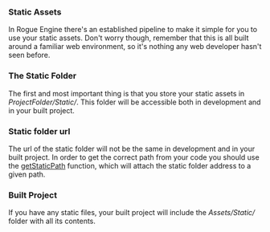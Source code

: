 ### Static Assets

In Rogue Engine there's an established pipeline to make it simple for you to use your static assets. Don't worry though, remember that this is all built around a familiar web environment, so it's nothing any web developer hasn't seen before.

### The Static Folder

The first and most important thing is that you store your static assets in *ProjectFolder/Static/*. This folder will be accessible both in development and in your built project.

### Static folder url

The url of the static folder will not be the same in development and in your built project. In order to get the correct path from your code you should use the [getStaticPath](/EngineAPI/Functions#getstaticpath) function, which will attach the static folder address to a given path.

### Built Project

If you have any static files, your built project will include the *Assets/Static/* folder with all its contents.
